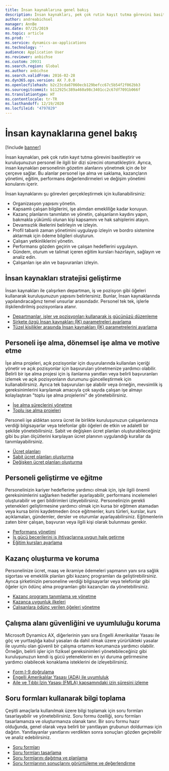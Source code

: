 ```yaml
---
title: İnsan kaynaklarına genel bakış
description: İnsan kaynakları, pek çok rutin kayıt tutma görevini basitleştirir ve kuruluşunuzun personel ile ilgili bir dizi sürecini otomatikleştirir. Ayrıca, insan kaynakları personelinin gözetim alanlarını yönetmek için de bir çerçeve sağlar. Bu alanlar personel işe alma ve saklama, kazançların yönetimi, eğitim, performans değerlendirmeleri ve değişim yönetimi konularını içerir.
author: andreabichsel
manager: AnnBe
ms.date: 07/25/2019
ms.topic: article
ms.prod: ''
ms.service: dynamics-ax-applications
ms.technology: ''
audience: Application User
ms.reviewer: anbichse
ms.custom: 20931
ms.search.region: Global
ms.author: anbichse
ms.search.validFrom: 2016-02-28
ms.dyn365.ops.version: AX 7.0.0
ms.openlocfilehash: b2c23cda87060ecb129befcc67c5b54f2f062bb3
ms.sourcegitcommit: b112925c389a460a98c3401cc2c67df7091b066f
ms.translationtype: HT
ms.contentlocale: tr-TR
ms.lasthandoff: 12/19/2020
ms.locfileid: "4797829"
---
```

# <a name="human-resources-overview"></a>İnsan kaynaklarına genel bakış

[!include [banner](../includes/banner.md)]

İnsan kaynakları, pek çok rutin kayıt tutma görevini basitleştirir ve kuruluşunuzun personel ile ilgili bir dizi sürecini otomatikleştirir. Ayrıca, insan kaynakları personelinin gözetim alanlarını yönetmek için de bir çerçeve sağlar. Bu alanlar personel işe alma ve saklama, kazançların yönetimi, eğitim, performans değerlendirmeleri ve değişim yönetimi konularını içerir.

İnsan kaynaklarını şu görevleri gerçekleştirmek için kullanabilirsiniz:

+ Organizasyon yapısını yönetin.
+ Kapsamlı çalışan bilgilerini, işe alımdan emekliliğe kadar koruyun.
+ Kazanç planlarını tanımlatın ve yönetin, çalışanların kaydını yapın, bakmakla yükümlü olunan kişi kapsamını ve hak sahiplerini atayın.
+ Devamsızlık ilkelerini belirleyin ve izleyin.
+ Profil tabanlı zaman yönetimini uygulayıp izleyin ve bordro sistemine aktarmak için ödeme bilgileri oluşturun.
+ Çalışan yetkinliklerini yönetin.
+ Performansı gözden geçirin ve çalışan hedeflerini uygulayın.
+ Gündem, oturum ve talimat içeren eğitim kursları hazırlayın, sağlayın ve analiz edin.
+ Çalışanları işe alın ve başvuranları izleyin.

## <a name="develop-a-human-resources-strategy"></a>İnsan kaynakları stratejisi geliştirme

İnsan kaynakları ile çalışırken departman, iş ve pozisyon gibi öğeleri kullanarak kuruluşunuzun yapısını belirlersiniz. Bunlar, İnsan kaynaklarında yapılandıracağınız temel unsurlar arasındadır. Personel tek tek, işlerle ilişkilendirilmiş pozisyonlara atanır.

- [Departmanlar, işler ve pozisyonları kullanarak iş gücünüzü düzenleme](../../../talent/departments-jobs-positions.md)
- [Şirkete özgü İnsan kaynakları (İK) parametreleri ayarlama](../../../talent/set-up-company-specific-hr-parameters.md)
- [Tüzel kişilikler arasında İnsan kaynakları (İK) parametrelerini ayarlama](../../../talent/set-up-hr-parameters-across-legal-entities.md)

## <a name="recruit-hire-and-motivate-employees"></a>Personeli işe alma, dönemsel işe alma ve motive etme

İşe alma projeleri, açık pozisyonlar için duyurularında kullanılan içeriği yönetir ve açık pozisyonlar için başvuruları yönetmenize yardımcı olabilir. Belirli bir işe alma projesi için iş ilanlarına yanıtları veya belirli başvuranları izlemek ve açık pozisyonların durumunu güncelleştirmek için kullanabilirsiniz. Ayrıca tek başvuruları işe alabilir veya örneğin, mevsimlik iş gereksinimlerini karşılamak amacıyla çok sayıda çalışan işe almayı kolaylaştıran "toplu işe alma projelerini" de yönetebilirsiniz.

- [İşe alma süreçlerini yönetme](manage-recruiting-process.md)
- [Toplu işe alma projeleri](mass-hire-projects.md) 

Personeli işe aldıktan sonra ücret ile birlikte kuruluşunuzun çalışanlarınıza verdiği bilgisayarlar veya telefonlar gibi öğeleri de etkin ve adaletli bir şekilde yönetebilirsiniz. Sabit ve değişken ücret planları oluşturabileceğiniz gibi bu plan ölçütlerini karşılayan ücret planının uygulandığı kurallar da tanımlayabilirsiniz.

- [Ücret planları](../../../talent/compensation-plans.md)
- [Sabit ücret planları oluşturma](../../../talent/create-fixed-compensation-plans.md)
- [Değişken ücret planları oluşturma](../../../talent/create-variable-compensation-plans.md)

## <a name="develop-and-train-employees"></a>Personeli geliştirme ve eğitme

Personelinizin kariyer hedeflerine yardımcı olmak için, işle ilgili önemli gereksinimlerini sağlarken hedefler ayarlayabilir, performans incelemeleri oluşturabilir ve geri bildirimleri izleyebilirsiniz. Personelinizin gerekli yetenekleri geliştirmesine yardımcı olmak için kursa bir eğitmen atamadan veya kursa birini kaydetmeden önce eğitmenler, kurs türleri, kurslar, kurs açıklamaları, gündemler, dersler ve oturumlar ayarlayabilirsiniz. Eğitmenlerin zaten birer çalışan, başvuran veya ilgili kişi olarak bulunması gerekir.

- [Performans yönetimi](../../../talent/performance-management-overview.md)
- [İş gücü becerilerini iş ihtiyaçlarına uygun hale getirme](../../../talent/skills.md)
- [Eğitim kursları ayarlama](../../../talent/courses.md)

## <a name="create-and-maintain-benefits"></a>Kazanç oluşturma ve koruma

Personelinize ücret, maaş ve ikramiye ödemeleri yapmanın yanı sıra sağlık sigortası ve emeklilik planları gibi kazanç programları da geliştirebilirsiniz. Ayrıca şirketinizin personeline verdiği bilgisayarlar veya telefonlar gibi öğeler için ödünç alma programları gibi kazançları da yönetebilirsiniz.

- [Kazanç programı tanımlama ve yönetme](../../../talent/manage-benefit-program.md)
- [Kazanca uygunluk ilkeleri](../../../talent/benefit-eligibility-policies.md)
- [Çalışanlara ödünç verilen öğeleri yönetme](../../../talent/loan-items.md)

## <a name="maintain-workplace-safety-and-compliance"></a>Çalışma alanı güvenliğini ve uyumluluğu koruma

Microsoft Dynamics AX, diğerlerinin yanı sıra Engelli Amerikalılar Yasası ile göç ve yurttaşlığa kabul yasaları da dahil olmak üzere yürürlükteki yasalar ile uyumlu olan güvenli bir çalışma ortamını korumanıza yardımcı olabilir. Örneğin, belirli işler için fiziksel gereksinimleri yönetebileceğiniz gibi kuruluşunuzun kendi iş gücü yeteneklerini en iyi duruma getirmesine yardımcı olabilecek konaklama isteklerini de izleyebilirsiniz.

- [Form I-9 doğrulama](localizations/noam-usa-form-i-9-verification.md)
- [Engelli Amerikalılar Yasası (ADA) ile uyumluluk](localizations/noam-usa-comply-ada.md)
- [Aile ve Tıbbi İzin Yasası (FMLA) kapsamındaki izin süresini izleme](localizations/noam-usa-track-time-for-fmla.md)

## <a name="gather-information-using-questionnaires"></a>Soru formları kullanarak bilgi toplama

Çeşitli amaçlarla kullanılmak üzere bilgi toplamak için soru formları tasarlayabilir ve yönetebilirsiniz. Soru formu özelliği, soru formları tasarlamanıza ve oluşturmanıza olanak tanır. Bir soru formu hazır olduğunda, genel olarak veya belirli bir yanıtlayan grubunun doldurması için dağıtın. Yanıtlayanlar yanıtlarını verdikten sonra sonuçları gözden geçirebilir ve analiz edebilirsiniz.

- [Soru formları](../../../talent/questionnaires.md)
- [Soru formları tasarlama](../../../talent/design-questionnaires.md)
- [Soru formlarını dağıtma ve planlama](../../../talent/distribute-questionnaires.md)
- [Soru formlarının sonuçlarını görüntüleme ve değerlendirme](../../../talent/evaluate-questionnaire-results.md)

